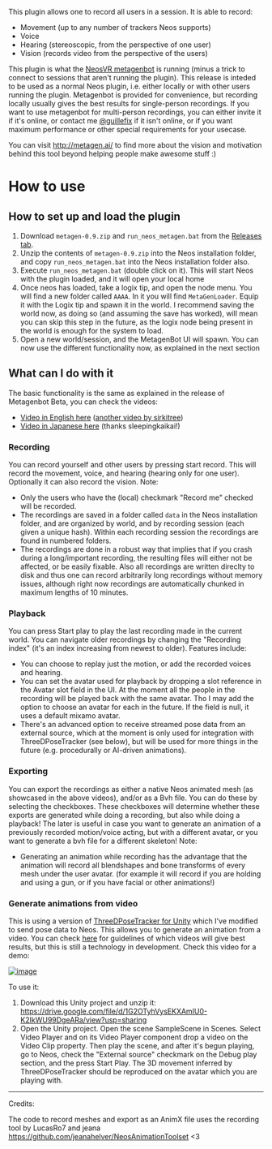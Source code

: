 This plugin allows one to record all users in a session. It is able to record:

* Movement (up to any number of trackers Neos supports)
* Voice
* Hearing (stereoscopic, from the perspective of one user)
* Vision (records video from the perspective of the users)

This plugin is what the [NeosVR metagenbot](https://www.youtube.com/watch?v=PgQmuIQYoBE&ab_channel=GuillermoValle) is running (minus a trick to connect to sessions that aren't running the plugin). This release is inteded to be used as a normal Neos plugin, i.e. either locally or with other users running the plugin. Metagenbot is provided for convenience, but recording locally usually gives the best results for single-person recordings. If you want to use metagenbot for multi-person recordings, you can either invite it if it's online, or contact me [@guillefix](https://twitter.com/guillefix) if it isn't online, or if you want maximum performance or other special requirements for your usecase.

You can visit http://metagen.ai/ to find more about the vision and motivation behind this tool beyond helping people make awesome stuff :)

# How to use

## How to set up and load the plugin

1. Download `metagen-0.9.zip` and `run_neos_metagen.bat` from the [Releases tab](https://github.com/MetaGenAI/MetaGenNeos/releases/). 
2. Unzip the contents of `metagen-0.9.zip` into the Neos installation folder, and copy `run_neos_metagen.bat` into the Neos installation folder also.
3. Execute `run_neos_metagen.bat` (double click on it). This will start Neos with the plugin loaded, and it will open your local home
4. Once neos has loaded, take a logix tip, and open the node menu. You will find a new folder called `AAAA`. In it you will find `MetaGenLoader`. Equip it with the Logix tip and spawn it in the world. I recommend saving the world now, as doing so (and assuming the save has worked), will mean you can skip this step in the future, as the logix node being present in the world is enough for the system to load.
5. Open a new world/session, and the MetagenBot UI will spawn. You can now use the different functionality now, as explained in the next section

## What can I do with it

The basic functionality is the same as explained in the release of Metagenbot Beta, you can check the videos:

* [Video in English here](https://www.youtube.com/watch?v=PgQmuIQYoBE&ab_channel=GuillermoValle) ([another video by sirkitree](https://www.youtube.com/watch?v=79xguu735XE&ab_channel=sirkitree))
* [Video in Japanese here](https://twitter.com/sleeping_vrc/status/1355868840081510400) (thanks sleepingkaikai!)

### Recording

You can record yourself and other users by pressing start record. This will record the movement, voice, and hearing (hearing only for one user). Optionally it can also record the vision. Note:
* Only the users who have the (local) checkmark "Record me" checked will be recorded.
* The recordings are saved in a folder called `data` in the Neos installation folder, and are organized by world, and by recording session (each given a unique hash). Within each recording session the recordings are found in numbered folders.
* The recordings are done in a robust way that implies that if you crash during a long/important recording, the resulting files will either not be affected, or be easily fixable. Also all recordings are written direclty to disk and thus one can record arbitrarily long recordings without memory issues, although right now recordings are automatically chunked in maximum lengths of 10 minutes.

### Playback

You can press Start play to play the last recording made in the current world. You can navigate older recordings by changing the "Recording index" (it's an index increasing from newest to older). Features include:
* You can choose to replay just the motion, or add the recorded voices and hearing. 
* You can set the avatar used for playback by dropping a slot reference in the Avatar slot field in the UI. At the moment all the people in the recording will be played back with the same avatar. Tho I may add the option to choose an avatar for each in the future. If the field is null, it uses a default mixamo avatar.
* There's an advanced option to receive streamed pose data from an external source, which at the moment is only used for integration with ThreeDPoseTracker (see below), but will be used for more things in the future (e.g. procedurally or AI-driven animations).

### Exporting

You can export the recordings as either a native Neos animated mesh (as showcased in the above videos), and/or as a Bvh file. You can do these by selecting the checkboxes. These checkboxes will determine whether these exports are generated while doing a recording, but also while doing a playback! The later is useful in case you want to generate an animation of a previously recorded motion/voice acting, but with a different avatar, or you want to generate a bvh file for a different skeleton! Note:
* Generating an animation while recording has the advantage that the animation will record all blendshapes and bone transforms of every mesh under the user avatar. (for example it will record if you are holding and using a gun, or if you have facial or other animations!)

### Generate animations from video

This is using a version of [ThreeDPoseTracker for Unity](https://github.com/digital-standard/ThreeDPoseUnityBarracuda) which I've modified to send pose data to Neos. This allows you to generate an animation from a video. You can check [here](https://youtu.be/x-VGy3X0bME?t=162) for guidelines of which videos will give best results, but this is still a technology in development. Check this video for a demo:

[![image](https://user-images.githubusercontent.com/7515537/111398938-96675b00-86c4-11eb-8f9f-7bbe0e34d8b7.png)](https://www.youtube.com/watch?v=k5a_MJhzbdc&ab_channel=GuillermoValle)

To use it:

1. Download this Unity project and unzip it: https://drive.google.com/file/d/1G2OTyhVysEKXAmIU0-K2IkWU99DgeARa/view?usp=sharing
2. Open the Unity project. Open the scene SampleScene in Scenes. Select Video Player and on its Video Player component drop a video on the Video Clip property. Then play the scene, and after it's begun playing, go to Neos, check the "External source" checkmark on the Debug play section, and the press Start Play. The 3D movement inferred by ThreeDPoseTracker should be reproduced on the avatar which you are playing with.

-------------

Credits:

The code to record meshes and export as an AnimX file uses the recording tool by LucasRo7 and jeana https://github.com/jeanahelver/NeosAnimationToolset <3
